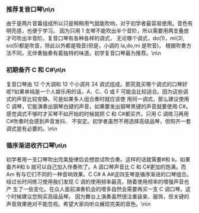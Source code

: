 ### 推荐复音口琴\n\n

由于是两片音簧组成所以只是稍稍用气就能吹响，对于初学者最容易使用。音色有明亮感，也便于学习。 因为只用 1 支琴不能吹出半个音阶，所以需要用两支叠放才可吹出半音阶。复音口琴有各种各样的调式， 无论哪个调式，do(1)，mi(3), so(5)都是吹音，除此以外都是吸音(但是，小调的 la,do,mi 是吹音)， 根据吹奏方法不同，无伴奏独奏有着独特的味道。初学复音口琴最为推荐。\n\n

### 初期备齐 C 和 C#\n\n

复音口琴由 12 个大调和 12 个小调共 24 调式组成。那究竟买哪个调式的口琴好呢?如果单纯是一个人娱乐用的话，A、C、G 或 F 可能会比较适合。因为这些调式的声音比较安静。可是如果多人组合奏时就应该使 用同一调式，那么建议使用 C 调琴，它能演奏出钢琴白键的声音，如果要发出钢琴黑键的声音就要使用 C#。 感觉调式不够时才买琴不如开始的时候就把 C 和 C#都买齐。只用 C 调练习再用 C#吹奏时会感到声音发抖、 不安定。初学者虽然不用选择高级品琴，但购齐一套调式是有必要的。\n\n

### 循序渐进收齐口琴\n\n

初学者用一支口琴吹出完美旋律后会想尝试吹合奏。这样的话就需要#和 b。如果备齐#和 b 就可以自己加入伴奏吹了。A 调口琴声音比 C 和 C#更加的饱满。而 Am 有与它们不同的一种音响效果。C C# A A#这四支琴是循序渐进的口琴组合。经过长时间练习使用我们发现 C 调的使用频率最高，随着使用频率的增强声音也产 生了一些变化。在众人面前演奏机会的增多自然会需要再买一支 C 调口琴。这个时候建议您购买高级品琴。 因为舞台上演奏虽然很注重装束、服饰，但关键的声音效果绝对不能忽视。希望大家向听众展现完美的音色。\n\n
